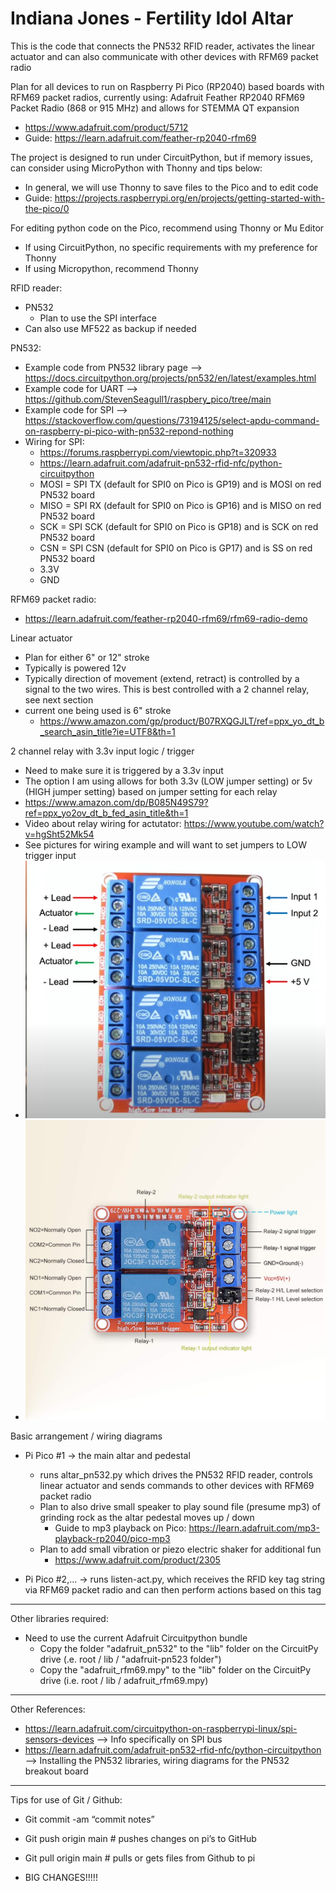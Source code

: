 # Indiana Jones - Fertility Idol Altar
This is the code that connects the PN532 RFID reader, activates the linear actuator and can also communicate with other devices with RFM69 packet radio

Plan for all devices to run on Raspberry Pi Pico (RP2040) based boards with RFM69 packet radios, currently using:
Adafruit Feather RP2040 RFM69 Packet Radio (868 or 915 MHz) and allows for STEMMA QT expansion
- https://www.adafruit.com/product/5712
- Guide: https://learn.adafruit.com/feather-rp2040-rfm69

The project is designed to run under CircuitPython, but if memory issues, can consider using MicroPython with Thonny and tips below:
- In general, we will use Thonny to save files to the Pico and to edit code
- Guide: https://projects.raspberrypi.org/en/projects/getting-started-with-the-pico/0

For editing python code on the Pico, recommend using Thonny or Mu Editor
- If using CircuitPython, no specific requirements with my preference for Thonny
- If using Micropython, recommend Thonny

RFID reader:
- PN532
  - Plan to use the SPI interface
- Can also use MF522 as backup if needed

PN532:
  - Example code from PN532 library page
    --> https://docs.circuitpython.org/projects/pn532/en/latest/examples.html
  - Example code for UART
    --> https://github.com/StevenSeagull1/raspbery_pico/tree/main
  - Example code for SPI
    --> https://stackoverflow.com/questions/73194125/select-apdu-command-on-raspberry-pi-pico-with-pn532-repond-nothing
  - Wiring for SPI:
    - https://forums.raspberrypi.com/viewtopic.php?t=320933
    - https://learn.adafruit.com/adafruit-pn532-rfid-nfc/python-circuitpython
    - MOSI = SPI TX (default for SPI0 on Pico is GP19) and is MOSI on red PN532 board
    - MISO = SPI RX (default for SPI0 on Pico is GP16) and is MISO on red PN532 board
    - SCK = SPI SCK (default for SPI0 on Pico is GP18) and is SCK on red PN532 board
    - CSN = SPI CSN (default for SPI0 on Pico is GP17) and is SS on red PN532 board
    - 3.3V
    - GND

RFM69 packet radio:
- https://learn.adafruit.com/feather-rp2040-rfm69/rfm69-radio-demo

Linear actuator
- Plan for either 6" or 12" stroke
- Typically is powered 12v
- Typically direction of movement (extend, retract) is controlled by a signal to the two wires.  This is best controlled with a 2 channel relay, see next section
- current one being used is 6" stroke
  - https://www.amazon.com/gp/product/B07RXQGJLT/ref=ppx_yo_dt_b_search_asin_title?ie=UTF8&th=1

2 channel relay with 3.3v input logic / trigger
- Need to make sure it is triggered by a 3.3v input
- The option I am using allows for both 3.3v (LOW jumper setting) or 5v (HIGH jumper setting) based on jumper setting for each relay
- https://www.amazon.com/dp/B085N49S79?ref=ppx_yo2ov_dt_b_fed_asin_title&th=1
- Video about relay wiring for actutator: https://www.youtube.com/watch?v=hgSht52Mk54
- See pictures for wiring example and will want to set jumpers to LOW trigger input
- ![wiring](/assets/another-relay-wiring-diagram.png)
- ![wiring](assets/relay-pintout-diagram.jpg)

Basic arrangement / wiring diagrams
- Pi Pico #1 -> the main altar and pedestal
  - runs altar_pn532.py which drives the PN532 RFID reader, controls linear actuator and sends commands to other devices with RFM69 packet radio
  - Plan to also drive small speaker to play sound file (presume mp3) of grinding rock as the altar pedestal moves up / down
    - Guide to mp3 playback on Pico: https://learn.adafruit.com/mp3-playback-rp2040/pico-mp3
  - Plan to add small vibration or piezo electric shaker for additional fun
    - https://www.adafruit.com/product/2305

- Pi Pico #2,... -> runs listen-act.py, which receives the RFID key tag string via RFM69 packet radio and can then perform actions based on this tag

-------------------------------------

Other libraries required:
- Need to use the current Adafruit Circuitpython bundle
  - Copy the folder "adafruit_pn532" to the "lib" folder on the CircuitPy drive  (.e. root / lib / "adafruit-pn523 folder")
  - Copy the "adafruit_rfm69.mpy" to the "lib" folder on the CircuitPy drive (i.e. root / lib / adafruit_rfm69.mpy)

---

  Other References:
  - https://learn.adafruit.com/circuitpython-on-raspberrypi-linux/spi-sensors-devices
    --> Info specifically on SPI bus
  - https://learn.adafruit.com/adafruit-pn532-rfid-nfc/python-circuitpython
    -->  Installing the PN532 libraries, wiring diagrams for the PN532 breakout board

--------------------------------------

Tips for use of Git / Github:
- Git commit -am “commit notes”
- Git push origin main   # pushes changes on pi’s to GitHub
- Git pull origin main  # pulls or gets files from Github to pi

- BIG CHANGES!!!!!
